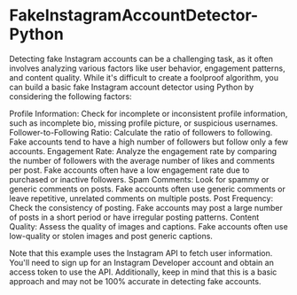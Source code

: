 # FakeInstagramAccountDetector-Python
Detecting fake Instagram accounts can be a challenging task, as it often involves analyzing various factors like user behavior, engagement patterns, and content quality. While it's difficult to create a foolproof algorithm, you can build a basic fake Instagram account detector using Python by considering the following factors:

Profile Information: Check for incomplete or inconsistent profile information, such as incomplete bio, missing profile picture, or suspicious usernames.
Follower-to-Following Ratio: Calculate the ratio of followers to following. Fake accounts tend to have a high number of followers but follow only a few accounts.
Engagement Rate: Analyze the engagement rate by comparing the number of followers with the average number of likes and comments per post. Fake accounts often have a low engagement rate due to purchased or inactive followers.
Spam Comments: Look for spammy or generic comments on posts. Fake accounts often use generic comments or leave repetitive, unrelated comments on multiple posts.
Post Frequency: Check the consistency of posting. Fake accounts may post a large number of posts in a short period or have irregular posting patterns.
Content Quality: Assess the quality of images and captions. Fake accounts often use low-quality or stolen images and post generic captions.


Note that this example uses the Instagram API to fetch user information. You'll need to sign up for an Instagram Developer account and obtain an access token to use the API. Additionally, keep in mind that this is a basic approach and may not be 100% accurate in detecting fake accounts.
